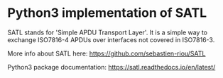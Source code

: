 # Python3 implementation of SATL

SATL stands for 'Simple APDU Transport Layer'. It is a simple way to exchange ISO7816-4 APDUs over interfaces not covered in ISO7816-3.

More info about SATL here: https://github.com/sebastien-riou/SATL

Python3 package documentation: https://satl.readthedocs.io/en/latest/
